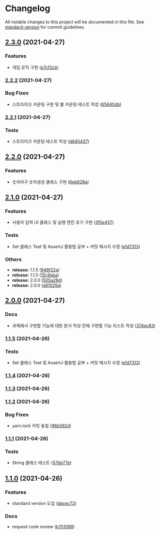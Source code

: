 # Changelog

All notable changes to this project will be documented in this file. See [standard-version](https://github.com/conventional-changelog/standard-version) for commit guidelines.

## [2.3.0](https://github.com/frostnight/java-baseball-precourse/compare/v2.2.2...v2.3.0) (2021-04-27)


### Features

* 게임 로직 구현 ([e7cf2cb](https://github.com/frostnight/java-baseball-precourse/commit/e7cf2cb27f5fa38261ef859d82d40312ff02b18f))

### [2.2.2](https://github.com/frostnight/java-baseball-precourse/compare/v2.2.1...v2.2.2) (2021-04-27)


### Bug Fixes

* 스트라이크 카운팅 구현 및 볼 카운팅 테스트 작성 ([65640db](https://github.com/frostnight/java-baseball-precourse/commit/65640dba5ae2285de43da2cb2b399d4994efe292))

### [2.2.1](https://github.com/frostnight/java-baseball-precourse/compare/v2.2.0...v2.2.1) (2021-04-27)


### Tests

* 스트라이크 카운팅 테스트 작성 ([d840437](https://github.com/frostnight/java-baseball-precourse/commit/d8404373811d507feec51ba53ecde05db8462220))

## [2.2.0](https://github.com/frostnight/java-baseball-precourse/compare/v2.1.0...v2.2.0) (2021-04-27)


### Features

* 숫자야구 숫자생성 클래스 구현 ([6eb628a](https://github.com/frostnight/java-baseball-precourse/commit/6eb628abdb83ab4f3b19812265e7d6cf59b113eb))

## [2.1.0](https://github.com/frostnight/java-baseball-precourse/compare/v1.1.4...v2.1.0) (2021-04-27)


### Features

* 사용자 입력 UI 클래스 및 실행 엔진 초기 구현 ([3f5e437](https://github.com/frostnight/java-baseball-precourse/commit/3f5e437c142917692b9e345c520fcecc40b07974))


### Tests

* Set 클래스 Test 및 AssertJ 활용법 공부 + 커밋 메시지 수정 ([e1d7313](https://github.com/frostnight/java-baseball-precourse/commit/e1d7313e11d34bfd8968662e1a19451c1ad89824))


### Others

* **release:** 1.1.5 ([948f22a](https://github.com/frostnight/java-baseball-precourse/commit/948f22a6b097bbac50534d911579cbb585fb0e0b))
* **release:** 1.1.5 ([15c9aba](https://github.com/frostnight/java-baseball-precourse/commit/15c9aba8bce9caf5224c3748d6453064b9266b98))
* **release:** 2.0.0 ([505a29d](https://github.com/frostnight/java-baseball-precourse/commit/505a29d6c6f26b31995fcc1c7c7ccf6344051cac))
* **release:** 2.0.0 ([a61029a](https://github.com/frostnight/java-baseball-precourse/commit/a61029a0e570c0e01925fafe299be051da073cf3))

## [2.0.0](https://github.com/frostnight/java-baseball-precourse/compare/v1.1.4...v2.0.0) (2021-04-27)

### Docs

* 과제에서 구현할 기능에 대한 문서 작성 전체 구현할 기능 리스트
  작성 ([374ec83](https://github.com/frostnight/java-baseball-precourse/commit/e9213f65b27a10b78eecc9418f5c8e43e97bc3c1))

### [1.1.5](https://github.com/frostnight/java-baseball-precourse/compare/v1.1.4...v1.1.5) (2021-04-26)

### Tests

* Set 클래스 Test 및 AssertJ 활용법 공부 + 커밋 메시지
  수정 ([e1d7313](https://github.com/frostnight/java-baseball-precourse/commit/e1d7313e11d34bfd8968662e1a19451c1ad89824))

### [1.1.4](https://github.com/frostnight/java-baseball-precourse/compare/v1.1.3...v1.1.4) (2021-04-26)

### [1.1.3](https://github.com/frostnight/java-baseball-precourse/compare/v1.1.2...v1.1.3) (2021-04-26)

### [1.1.2](https://github.com/frostnight/java-baseball-precourse/compare/v1.1.1...v1.1.2) (2021-04-26)

### Bug Fixes

* yarn.lock 커밋
  놓침 ([96b592d](https://github.com/frostnight/java-baseball-precourse/commit/96b592d52fda936d2959b9a2a344791315d6a192))

### [1.1.1](https://github.com/frostnight/java-baseball-precourse/compare/v1.1.0...v1.1.1) (2021-04-26)

### Tests

* String 클래스
  테스트 ([57bb77e](https://github.com/frostnight/java-baseball-precourse/commit/57bb77ef708faf6b3dfe7660b83d76bffb293131))

## [1.1.0](https://github.com/frostnight/java-baseball-precourse/compare/v1.0.1...v1.1.0) (2021-04-26)

### Features

* standard version
  도입 ([dacec72](https://github.com/frostnight/java-baseball-precourse/commit/dacec72b459b23cc9852c9d44fe138c02829c960))

### Docs

* request code
  review ([b701098](https://github.com/frostnight/java-baseball-precourse/commit/b701098b068810a5fa5af1d6087f13a1626e7a8c))

